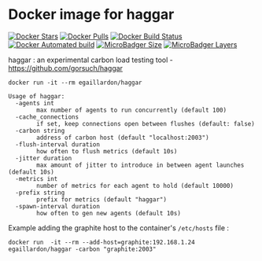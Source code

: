 # Docker image for haggar

[![Docker Stars](https://img.shields.io/docker/stars/_/ubuntu.svg?style=plastic)](https://hub.docker.com/r/egaillardon/haggar/)
[![Docker Pulls](https://img.shields.io/docker/pulls/mashape/kong.svg?style=plastic)](https://hub.docker.com/r/egaillardon/haggar/)
[![Docker Build Status](https://img.shields.io/docker/build/jrottenberg/ffmpeg.svg?style=plastic)](https://hub.docker.com/r/egaillardon/haggar/)
[![Docker Automated build](https://img.shields.io/docker/automated/jrottenberg/ffmpeg.svg?style=plastic)](https://hub.docker.com/r/egaillardon/haggar/)
[![MicroBadger Size](https://img.shields.io/microbadger/image-size/jumanjiman/puppet.svg?style=plastic)](https://hub.docker.com/r/egaillardon/haggar/)
[![MicroBadger Layers](https://img.shields.io/microbadger/layers/_/httpd.svg?style=plastic)](https://hub.docker.com/r/egaillardon/haggar/)

haggar : an experimental carbon load testing tool - https://github.com/gorsuch/haggar

```
docker run -it --rm egaillardon/haggar

Usage of haggar:
  -agents int
    	max number of agents to run concurrently (default 100)
  -cache_connections
    	if set, keep connections open between flushes (default: false)
  -carbon string
    	address of carbon host (default "localhost:2003")
  -flush-interval duration
    	how often to flush metrics (default 10s)
  -jitter duration
    	max amount of jitter to introduce in between agent launches (default 10s)
  -metrics int
    	number of metrics for each agent to hold (default 10000)
  -prefix string
    	prefix for metrics (default "haggar")
  -spawn-interval duration
    	how often to gen new agents (default 10s)
```

Example adding the graphite host to the container's `/etc/hosts` file :

`docker run  -it --rm --add-host=graphite:192.168.1.24 egaillardon/haggar -carbon "graphite:2003"`
